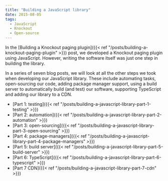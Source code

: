 ```yaml
---
title: "Building a JavaScript library"
date: 2015-08-05
tags: 
  - JavaScript
  - Knockout
  - Open-source
---
```


In the [Building a Knockout paging plugin]({{< ref "/posts/building-a-knockout-paging-plugin" >}}) post, we developed a Knockout paging plugin using JavaScript. However, writing the software itself was just one step in building the library. 

In a series of seven blog posts, we will look at all the other steps we took when developing our JavaScript library. These include automating tasks, open-sourcing our code, adding package manager support, using a build server to automatically build (and test) our software, supporting TypeScript and adding our library to a CDN.

- [Part 1: testing]({{< ref "/posts/building-a-javascript-library-part-1-testing" >}})
- [Part 2: automation]({{< ref "/posts/building-a-javascript-library-part-2-automation" >}})
- [Part 3: open-sourcing]({{< ref "/posts/building-a-javascript-library-part-3-open-sourcing" >}})
- [Part 4: package-managers]({{< ref "/posts/building-a-javascript-library-part-4-package-managers" >}})
- [Part 5: build server]({{< ref "/posts/building-a-javascript-library-part-5-build-server" >}})
- [Part 6: TypeScript]({{< ref "/posts/building-a-javascript-library-part-6-typescript" >}})
- [Part 7 CDN]({{< ref "/posts/building-a-javascript-library-part-7-cdn" >}})